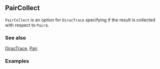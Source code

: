 ## PairCollect

`PairCollect` is an option for `DiracTrace` specifying if the result is collected with respect to `Pair`s.

### See also

[DiracTrace](DiracTrace), [Pair](Pair).

### Examples